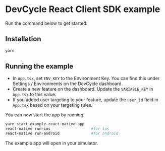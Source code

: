 # DevCycle React Client SDK example
Run the command below to get started:

## Installation
```sh
yarn
```

## Running the example

* In `App.tsx`, set `ENV_KEY` to the Environment Key. 
You can find this under Settings / Environments on the DevCycle dashboard.
* Create a new feature on the dashboard. Update the `VARIABLE_KEY` in `App.tsx` to this value.
* If you added user targeting to your feature, update the `user_id` field in `App.tsx` based on your targeting rules.

You can now start the app by running:
```sh 
yarn start example-react-native-app
react-native run-ios                  #for ios
react-native run-android              #for android
```
The example app will open in your simulator.
